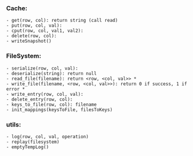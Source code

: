 ### Cache:
	- get(row, col): return string (call read)
	- put(row, col, val):
	- cput(row, col, val1, val2):
	- delete(row, col):
	- writeSnapshot() 


### FileSystem:
	- serialize(row, col, val):
	- deserialize(string): return null
	- read_file(filename): return <row, <col, val>>	*
	- write_file(filename, <row, <col, val>>): return 0 if success, 1 if error *
	- write_entry(row, col, val): 
	- delete_entry(row, col):
	- keys_to_file(row, col): filename
	- init_mappings(keysToFile, filesToKeys)

### utils:
	- log(row, col, val, operation)
	- replay(filesystem)
	- emptyTempLog()








